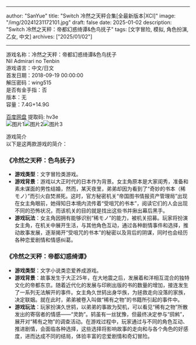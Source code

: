 
---
author: "SanYue"
title: "Switch 冷然之天秤合集[全最新版本|XCI]"
image: "/img/20241231172101.jpg"
draft: false
date: 2025-01-02
description: "Switch 冷然之天秤：帝都幻惑绮谭&色鸟抚子"
tags: [文字冒险, 模拟, 角色扮演, 乙女, 中文]
archives: ["2025/01/02"]

---

游戏名称：冷然之天秤：帝都幻惑绮谭&色鸟抚子   
Nil Admirari no Tenbin    
游戏语言：中文/日文  
首发日期：2018-09-19 00:00:00  
解压密码：wing515  
是否有金手指：否  
版本：无   
容量：7.4G+14.9G

[百度网盘](https://pan.baidu.com/s/1j1842ler1_ZPuFD7XiNlUw) 提取码: hv3e  
![图片1](/img/0d81ea.jpg)![图片2](/img/4f130b.jpg)![图片3](/img/7cfd4e.jpg)  

游戏简介  
以下是这两款游戏的简介：

### 《冷然之天秤：色鸟抚子》
- **游戏类型**：文字冒险类游戏。
- **游戏背景**：游戏以大正时代的日本作为背景。女主角原本是大家闺秀，准备和素未谋面的男性结婚，然而，某天夜里，弟弟却因为看到了“奇妙的书本（稀モノ）”而引火自焚濒死。这时，官方秘密机关“帝国图书情报资产管理局”出现在女主角眼前，她得知日本境内流传着“受咀咒的书本”，阅读它们的人会出现不同的恐怖状况，而该机关的目的就是找出这些书并揪出幕后黑手。
- **游戏玩法**：女主角因拥有能够识别“稀モノ”的能力，被机关招募。玩家将扮演女主角，在机关中展开生活，与其他角色互动，通过各种剧情事件和选择，推动故事发展，逐渐揭开“受咀咒的书本”的秘密以及背后的阴谋，同时也会经历各种恋爱剧情和情感纠葛。

### 《冷然之天秤：帝都幻惑绮谭》
- **游戏类型**：文字小说类恋爱养成游戏。
- **游戏背景**：故事发生于大正25年，在大地震之后，发展着和洋相互混合的独特文化的帝都东京。随着近代化的发展与印刷出版的书的数量的增加，接连发生了一系列无法解开的事件。女主角久世鸫出身华族，为拯救走向没落的家族，决定联姻。就在此时，弟弟被卷入叫做“稀有之物”的书籍所引起的事件中。
- **游戏玩法**：玩家扮演久世鸫，以弟弟的事故为契机，可以看见“稀有之物”所散发出的寄宿者的情感——“灵韵”。鸫虽有一丝犹豫，但最终决定参与“鸱鸺”，展开对“稀有之物”的调查活动。在游戏过程中，玩家通过与不同的角色互动、推进剧情，会面临各种选择，这些选择将影响故事的走向和与各个角色的好感度，进而达成不同的结局，体验丰富的恋爱剧情和奇幻冒险。
